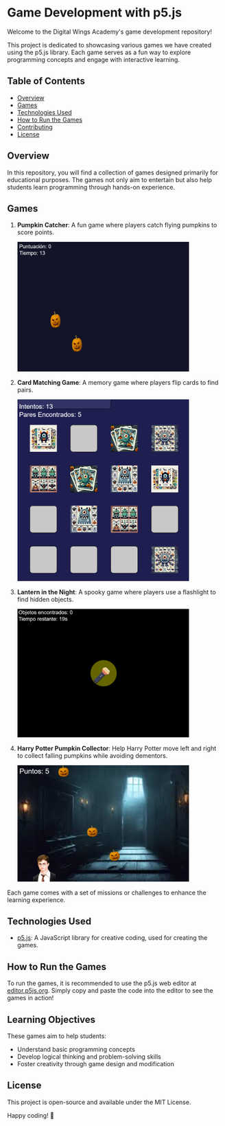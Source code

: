 # Game Development with p5.js

Welcome to the Digital Wings Academy's game development repository!

This project is dedicated to showcasing various games we have created using the p5.js library. Each game serves as a fun way to explore programming concepts and engage with interactive learning.

## Table of Contents
- [Overview](#overview)
- [Games](#games)
- [Technologies Used](#technologies-used)
- [How to Run the Games](#how-to-run-the-games)
- [Contributing](#contributing)
- [License](#license)

## Overview
In this repository, you will find a collection of games designed primarily for educational purposes. The games not only aim to entertain but also help students learn programming through hands-on experience.

## Games
1. **Pumpkin Catcher**: A fun game where players catch flying pumpkins to score points.
   
    <img src="images/caza_calabaza.png" alt="Pumpkin Catcher" width="400"/>

2. **Card Matching Game**: A memory game where players flip cards to find pairs.
   
   <img src="images/cartas.png" alt="Pumpkin Catcher" width="400"/>

3. **Lantern in the Night**: A spooky game where players use a flashlight to find hidden objects.
   
   <img src="images/linterna_noche.png" alt="Pumpkin Catcher" width="400"/>
   
4. **Harry Potter Pumpkin Collector**: Help Harry Potter move left and right to collect falling pumpkins while avoiding dementors.
   
   <img src="images/harry_potter.png" alt="Pumpkin Catcher" width="400"/>

Each game comes with a set of missions or challenges to enhance the learning experience.

## Technologies Used
- [p5.js](https://p5js.org/): A JavaScript library for creative coding, used for creating the games.

## How to Run the Games

To run the games, it is recommended to use the p5.js web editor at [editor.p5js.org](https://editor.p5js.org/). Simply copy and paste the code into the editor to see the games in action!

## Learning Objectives

These games aim to help students:
- Understand basic programming concepts
- Develop logical thinking and problem-solving skills
- Foster creativity through game design and modification

## License

This project is open-source and available under the MIT License.

Happy coding! 🎉

